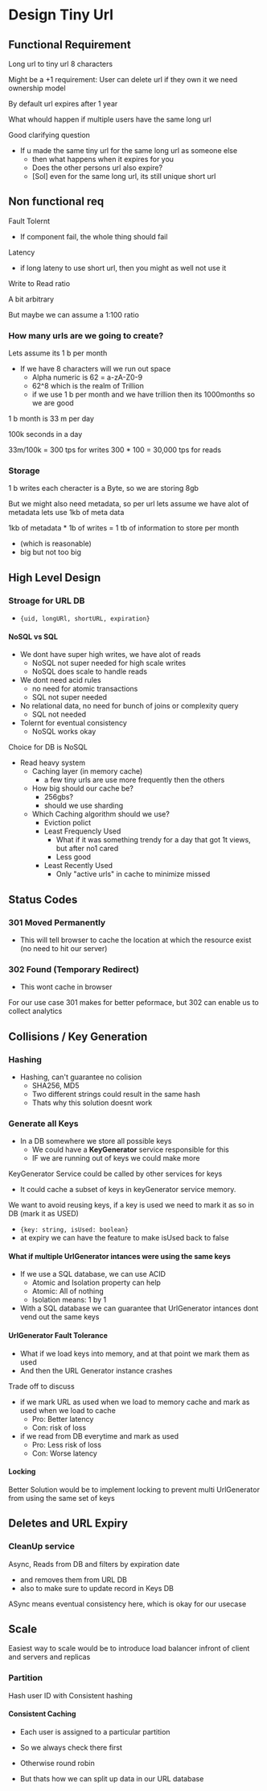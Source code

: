 # Design Tiny Url

## Functional Requirement

Long url to tiny url 8 characters

Might be a +1 requirement:
    User can delete url if they own it
    we need ownership model

By default url expires after 1 year

What whould happen if multiple users have the same long url

Good clarifying question

* If u made the same tiny url for the same long url as someone else
  * then what happens when it expires for you 
  * Does the other persons url also expire?
  * [Sol] even for the same long url, its still unique short url

## Non functional req

Fault Tolernt

* If component fail, the whole thing should fail

Latency

* if long lateny to use short url, then you might as well not use it

Write to Read ratio

A bit arbitrary

But maybe we can assume a 1:100 ratio

### How many urls are we going to create?

Lets assume its 1 b per month

* If we have 8 characters will we run out space
  * Alpha numeric is 62 = a-zA-Z0-9
  * 62^8 which is the realm of Trillion
  * if we use 1 b per month and we have trillion then its 1000months so we are good


1 b month is 33 m per day

100k seconds in a day

33m/100k = 300 tps for writes
300 * 100 = 30,000 tps for reads


### Storage

1 b writes
each cheracter is a Byte, so we are storing 8gb

But we might also need metadata, so per url lets assume we have alot of metadata lets use 1kb of meta data

1kb of metadata * 1b of writes = 1 tb of information to store per month
* (which is reasonable)
* big but not too big

## High Level Design

### Stroage for URL DB

- `{uid, longURl, shortURL, expiration}`

#### NoSQL vs SQL

* We dont have super high writes, we have alot of reads
  * NoSQL not super needed for high scale writes
  * NoSQL does scale to handle reads
* We dont need acid rules
  * no need for atomic transactions
  * SQL not super needed
* No relational data, no need for bunch of joins or complexity query
  * SQL not needed
* Tolernt for eventual consistency
  * NoSQL works okay

Choice for DB is NoSQL


* Read heavy system
  * Caching layer (in memory cache)
    * a few tiny urls are use more frequently then the others
  * How big should our cache be?
    * 256gbs?
    * should we use sharding
  * Which Caching algorithm should we use?
    * Eviction polict
    * Least Frequencly Used
      * What if it was something trendy for a day that got 1t views, but after no1 cared
      * Less good
    * Least Recently Used
      * Only "active urls" in cache to minimize missed
  
## Status Codes

### 301 Moved Permanently

- This will tell browser to cache the location at which the resource exist (no need to hit our server)

### 302 Found (Temporary Redirect)

- This wont cache in browser

For our use case 301 makes for better peformace, but 302 can enable us to collect analytics

## Collisions / Key Generation

### Hashing

* Hashing, can't guarantee no colision
  * SHA256, MD5
  * Two different strings could result in the same hash
  * Thats why this solution doesnt work
  
### Generate all Keys

* In a DB somewhere we store all possible keys
  * We could have a **KeyGenerator** service responsible for this
  * IF we are running out of keys we could make more
  
KeyGenerator Service could be called by other services for keys

* It could cache a subset of keys in keyGenerator service memory.

We want to avoid reusing keys, if a key is used we need to mark it as so in DB (mark it as USED)

* `{key: string, isUsed: boolean}`
* at expiry we can have the feature to make isUsed back to false

#### What if multiple UrlGenerator intances were using the same keys

* If we use a SQL database, we can use ACID
  * Atomic and Isolation property can help
  * Atomic: All of nothing
  * Isolation means: 1 by 1
* With a SQL database we can guarantee that UrlGenerator intances dont vend out the same keys

#### UrlGenerator Fault Tolerance

* What if we load keys into memory, and at that point we mark them as used
* And then the URL Generator instance crashes 

Trade off to discuss

* if we mark URL as used when we load to memory cache and mark as used when we load to cache
  * Pro: Better latency
  * Con: risk of loss
* if we read from DB everytime and mark as used 
  * Pro: Less risk of loss
  * Con: Worse latency

#### Locking

Better Solution would be to implement locking to prevent multi UrlGenerator from using the same set of keys

## Deletes and URL Expiry

### CleanUp service

Async, Reads from DB and filters by expiration date

* and removes them from URL DB
* also to make sure to update record in Keys DB

ASync means eventual consistency here, which is okay for our usecase

## Scale

Easiest way to scale would be to introduce load balancer infront of client and servers and replicas


### Partition

Hash user ID with Consistent hashing

#### Consistent Caching

* Each user is assigned to a particular partition
* So we always check there first
* Otherwise round robin

* But thats how we can split up data in our URL database